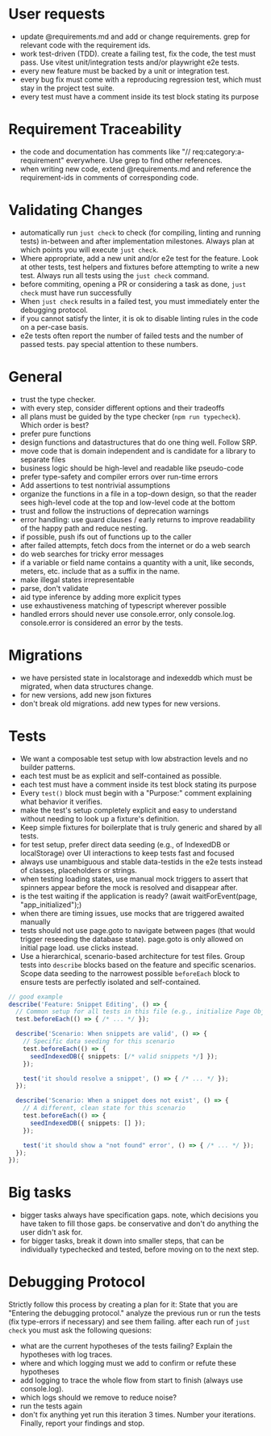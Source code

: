# User requests
- update @requirements.md and add or change requirements. grep for relevant code with the requirement ids.
- work test-driven (TDD). create a failing test, fix the code, the test must pass. Use vitest unit/integration tests and/or playwright e2e tests.
- every new feature must be backed by a unit or integration test.
- every bug fix must come with a reproducing regression test, which must stay in the project test suite.
- every test must have a comment inside its test block stating its purpose

# Requirement Traceability
- the code and documentation has comments like "// req:category:a-requirement" everywhere. Use grep to find other references.
- when writing new code, extend @requirements.md and reference the requirement-ids in comments of corresponding code.

# Validating Changes
- automatically run `just check` to check (for compiling, linting and running tests) in-between and after implementation milestones. Always plan at which points you will execute `just check`.
- Where appropriate, add a new unit and/or e2e test for the feature. Look at other tests, test helpers and fixtures before attempting to write a new test. Always run all tests using the `just check` command.
- before commiting, opening a PR or considering a task as done, `just check` must have run successfully
- When `just check` results in a failed test, you must immediately enter the debugging protocol.
- if you cannot satisfy the linter, it is ok to disable linting rules in the code on a per-case basis.
- e2e tests often report the number of failed tests and the number of passed tests. pay special attention to these numbers.

# General
- trust the type checker.
- with every step, consider different options and their tradeoffs
- all plans must be guided by the type checker (`npm run typecheck`). Which order is best?
- prefer pure functions
- design functions and datastructures that do one thing well. Follow SRP.
- move code that is domain independent and is candidate for a library to separate files
- business logic should be high-level and readable like pseudo-code
- prefer type-safety and compiler errors over run-time errors
- Add assertions to test nontrivial assumptions
- organize the functions in a file in a top-down design, so that the reader sees high-level code at the top and low-level code at the bottom
- trust and follow the instructions of deprecation warnings
- error handling: use guard clauses / early returns to improve readability of the happy path and reduce nesting.
- if possible, push ifs out of functions up to the caller
- after failed attempts, fetch docs from the internet or do a web search
- do web searches for tricky error messages
- if a variable or field name contains a quantity with a unit, like seconds, meters, etc. include that as a suffix in the name.
- make illegal states irrepresentable
- parse, don't validate
- aid type inference by adding more explicit types
- use exhaustiveness matching of typescript wherever possible
- handled errors should never use console.error, only console.log. console.error is considered an error by the tests.

# Migrations
- we have persisted state in localstorage and indexeddb which must be migrated, when data structures change.
- for new versions, add new json fixtures
- don't break old migrations. add new types for new versions.

# Tests
- We want a composable test setup with low abstraction levels and no builder patterns. 
- each test must be as explicit and self-contained as possible.
- each test must have a comment inside its test block stating its purpose
- Every `test()` block must begin with a "Purpose:" comment explaining what behavior it verifies.
- make the test's setup completely explicit and easy to understand without needing to look up a fixture's definition.
- Keep simple fixtures for boilerplate that is truly generic and shared by all tests.
- for test setup, prefer direct data seeding (e.g., of IndexedDB or localStorage) over UI interactions to keep tests fast and focused
- always use unambiguous and stable data-testids in the e2e tests instead of classes, placeholders or strings.
- when testing loading states, use manual mock triggers to assert that spinners appear before the mock is resolved and disappear after.
- is the test waiting if the application is ready? (await waitForEvent(page, "app_initialized");)
- when there are timing issues, use mocks that are triggered awaited manually
- tests should not use page.goto to navigate between pages (that would trigger reseeding the database state). page.goto is only allowed on initial page load. use clicks instead.
- Use a hierarchical, scenario-based architecture for test files. Group tests into `describe` blocks based on the feature and specific scenarios. Scope data seeding to the narrowest possible `beforeEach` block to ensure tests are perfectly isolated and self-contained.

```typescript
// good example
describe('Feature: Snippet Editing', () => {
  // Common setup for all tests in this file (e.g., initialize Page Objects)
  test.beforeEach(() => { /* ... */ });

  describe('Scenario: When snippets are valid', () => {
    // Specific data seeding for this scenario
    test.beforeEach(() => { 
      seedIndexedDB({ snippets: [/* valid snippets */] }); 
    });

    test('it should resolve a snippet', () => { /* ... */ });
  });

  describe('Scenario: When a snippet does not exist', () => {
    // A different, clean state for this scenario
    test.beforeEach(() => { 
      seedIndexedDB({ snippets: [] }); 
    });

    test('it should show a "not found" error', () => { /* ... */ });
  });
});
```

# Big tasks
- bigger tasks always have specification gaps. note, which decisions you have taken to fill those gaps. be conservative and don't do anything the user didn't ask for.
- for bigger tasks, break it down into smaller steps, that can be individually typechecked and tested, before moving on to the next step.

# Debugging Protocol
Strictly follow this process by creating a plan for it:
State that you are "Entering the debugging protocol."
analyze the previous run or run the tests (fix type-errors if necessary) and see them failing. after each run of `just check` you must ask the following quesions:
- what are the current hypotheses of the tests failing? Explain the hypotheses with log traces.
- where and which logging must we add to confirm or refute these hypotheses
- add logging to trace the whole flow from start to finish (always use console.log).
- which logs should we remove to reduce noise?
- run the tests again
- don't fix anything yet
run this iteration 3 times. Number your iterations.
Finally, report your findings and stop.
